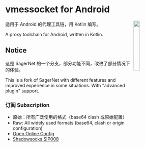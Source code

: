 # vmessocket for Android

<img align="right" style="width: 20%" src="https://avatars.githubusercontent.com/u/97780828"/>

适用于 Android 的代理工具链，用 Kotlin 编写。

A proxy toolchain for Android, written in Kotlin.

## Notice

这是 SagerNet 的一个分支，部分功能不同，改进了部分情况下的体验。

This is a fork of SagerNet with different features and improved experience in some situations. With "advanced plugin" support.

### 订阅 Subscription

* 原始：所有广泛使用的格式（base64 clash 或原始配置）
* Raw: All widely used formats (base64, clash or origin configuration)
* [Open Online Config](https://github.com/Shadowsocks-NET/OpenOnlineConfig)
* [Shadowsocks SIP008](https://shadowsocks.org/en/wiki/SIP008-Online-Configuration-Delivery.html)

